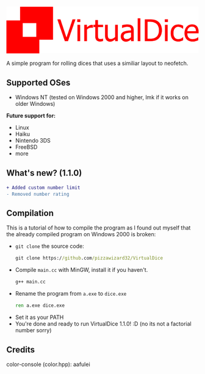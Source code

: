 ![VirtualDice](https://github.com/pizzawizard32/VirtualDice/blob/main/virtualdice.png?raw=true)

A simple program for rolling dices that uses a similiar layout to neofetch.

## Supported OSes
- Windows NT (tested on Windows 2000 and higher, lmk if it works on older Windows)

**Future support for:**
- Linux
- Haiku
- Nintendo 3DS
- FreeBSD
- more

## What's new? (1.1.0)
```diff
+ Added custom number limit
- Removed number rating
```

## Compilation
This is a tutorial of how to compile the program as I found out myself that the already compiled program on Windows 2000 is broken:
- `git clone` the source code:
  ```cmd
  git clone https://github.com/pizzawizard32/VirtualDice
  ```
- Compile `main.cc` with MinGW, install it if you haven't.
  ```cmd
  g++ main.cc
  ```
- Rename the program from `a.exe` to `dice.exe`
  ```cmd
  ren a.exe dice.exe
  ```
- Set it as your PATH
- You're done and ready to run VirtualDice 1.1.0! :D (no its not a factorial number sorry)

## Credits
color-console (color.hpp): aafulei
